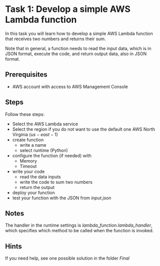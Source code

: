 # Task 1: Develop a simple AWS Lambda function 

In this task you will learn how to develop a simple AWS Lambda function that receives two numbers and returns their sum.

Note that in general, a function needs to read the input data, which is in JSON format, execute the code, and return output data, also in JSON format.

## Prerequisites

- AWS account with access to AWS Management Console


## Steps

Follow these steps:

- Select the AWS Lambda service
- Select the region if you do not want to use the default one AWS North Virginia ($us-east-1$)
- create function 
    - write a name
    - select runtime (Python)
- configure the function (if needed) with 
    - Memory
    - Timeout
- write your code
    - read the data inputs
    - write the code to sum two numbers
    - return the output 
- deploy your function
- test your function with the JSON from *input.json*

## Notes 

The handler in the runtime settings is *lambda_function.lambda_handler*, which specifies which method to be called when the function is invoked.

## Hints

If you need help, see one possible solution in the folder *Final*

